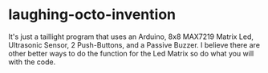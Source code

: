# laughing-octo-invention
It's just a taillight program that uses an Arduino, 8x8 MAX7219 Matrix Led, Ultrasonic Sensor, 2 Push-Buttons, and a Passive Buzzer.
I believe there are other better ways to do the function for the Led Matrix so do what you will with the code.
